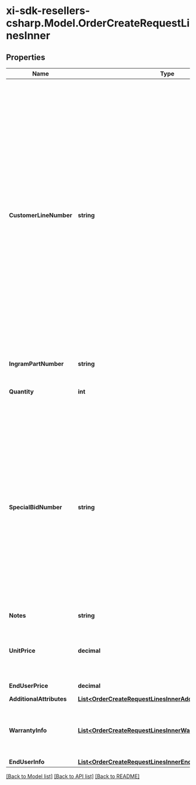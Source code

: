# xi-sdk-resellers-csharp.Model.OrderCreateRequestLinesInner

## Properties

Name | Type | Description | Notes
------------ | ------------- | ------------- | -------------
**CustomerLineNumber** | **string** | The reseller&#39;s line item number for reference in their system. The customer line number needs to be a unique numeric value between 1 and 884. In the event we receive duplicate values or alphanumeric values in the customer line number, we will re-sequence the customer line number. To prevent re-sequencing, please use a unique numeric value between 1 and 884 in the customer line number. | [optional] 
**IngramPartNumber** | **string** | The unique IngramMicro part number. | [optional] 
**Quantity** | **int** | The requested quantity of the line item. | [optional] 
**SpecialBidNumber** | **string** | The line-level bid number provided to the reseller by the vendor for special pricing and discounts. Used to track the bid number in the case of split orders or where different line items have different bid numbers. Line-level bid number take precedence over header-level bid numbers. | [optional] 
**Notes** | **string** | Line-level notes. | [optional] 
**UnitPrice** | **decimal** | The reseller-requested unit price for the line item. The unit price is not guaranteed. | [optional] 
**EndUserPrice** | **decimal** | The end user price. | [optional] 
**AdditionalAttributes** | [**List&lt;OrderCreateRequestLinesInnerAdditionalAttributesInner&gt;**](OrderCreateRequestLinesInnerAdditionalAttributesInner.md) |  | [optional] 
**WarrantyInfo** | [**List&lt;OrderCreateRequestLinesInnerWarrantyInfoInner&gt;**](OrderCreateRequestLinesInnerWarrantyInfoInner.md) | Warranty details for the line. This is required in case of warranty orders. | [optional] 
**EndUserInfo** | [**List&lt;OrderCreateRequestLinesInnerEndUserInfoInner&gt;**](OrderCreateRequestLinesInnerEndUserInfoInner.md) |  | [optional] 

[[Back to Model list]](../README.md#documentation-for-models) [[Back to API list]](../README.md#documentation-for-api-endpoints) [[Back to README]](../README.md)

